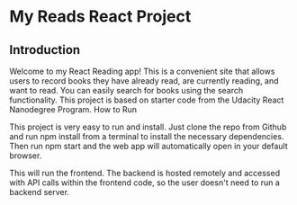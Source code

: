 # My Reads React Project
## Introduction

Welcome to my React Reading app! This is a convenient site that allows users to record books they have already read, are currently reading, and want to read. You can easily search for books using the search functionality. This project is based on starter code from the Udacity React Nanodegree Program.
How to Run

This project is very easy to run and install. Just clone the repo from Github and run npm install from a terminal to install the necessary dependencies. Then run npm start and the web app will automatically open in your default browser.

This will run the frontend. The backend is hosted remotely and accessed with API calls within the frontend code, so the user doesn't need to run a backend server.
